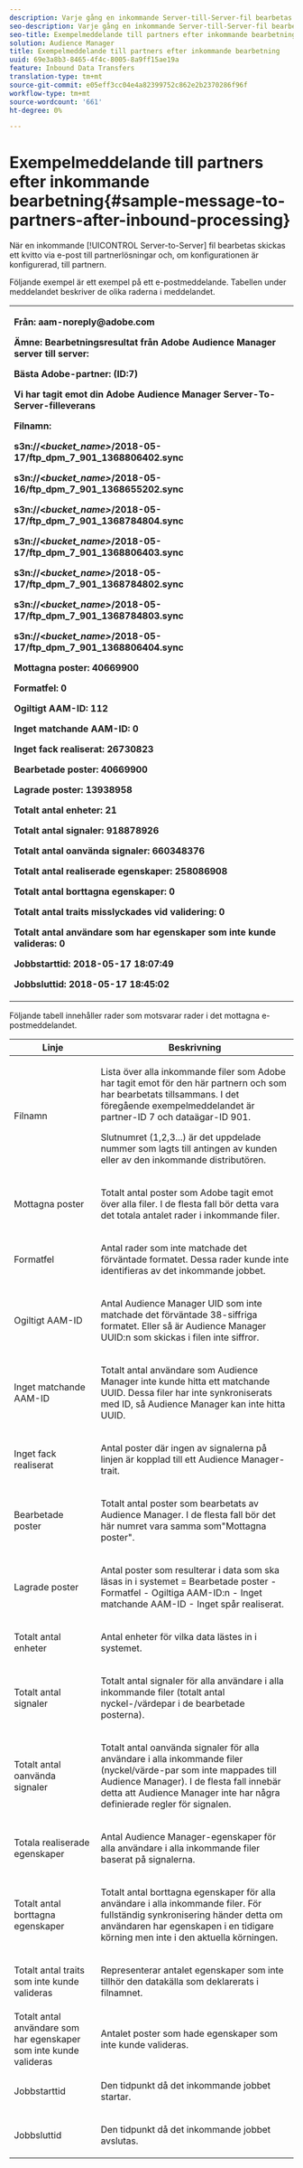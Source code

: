 ```yaml
---
description: Varje gång en inkommande Server-till-Server-fil bearbetas skickas ett kvitto via e-post till partnerlösningar och, om detta är konfigurerat, till partnern.
seo-description: Varje gång en inkommande Server-till-Server-fil bearbetas skickas ett kvitto via e-post till partnerlösningar och, om detta är konfigurerat, till partnern.
seo-title: Exempelmeddelande till partners efter inkommande bearbetning
solution: Audience Manager
title: Exempelmeddelande till partners efter inkommande bearbetning
uuid: 69e3a8b3-8465-4f4c-8005-8a9ff15ae19a
feature: Inbound Data Transfers
translation-type: tm+mt
source-git-commit: e05eff3cc04e4a82399752c862e2b2370286f96f
workflow-type: tm+mt
source-wordcount: '661'
ht-degree: 0%

---
```



# Exempelmeddelande till partners efter inkommande bearbetning{#sample-message-to-partners-after-inbound-processing}

När en inkommande [!UICONTROL Server-to-Server] fil bearbetas skickas ett kvitto via e-post till partnerlösningar och, om konfigurationen är konfigurerad, till partnern.

<!-- r_inbound_message.xml -->

Följande exempel är ett exempel på ett e-postmeddelande. Tabellen under meddelandet beskriver de olika raderna i meddelandet.

<table id="table_F579C2278A044213BFCEF97F3BEC2C0C"> 
 <tbody> 
  <tr> 
   <td colname="col1"> <p> <b>Från: aam-noreply@adobe.com </b> </p> <p> <b>Ämne: Bearbetningsresultat från Adobe Audience Manager server till server:</b> </p> <p> <b>Bästa Adobe-partner: (ID:7)</b> <b></b> </p> <p> <b>Vi har tagit emot din Adobe Audience Manager Server-To-Server-filleverans</b> </p> <p> <b>Filnamn:</b> <i></i> </p> <p> <b> s3n://&lt;<i>bucket_name&gt;</i>/2018-05-17/ftp_dpm_7_901_1368806402.sync</b> </p> <p> <b> s3n://&lt;<i>bucket_name&gt;</i>/2018-05-16/ftp_dpm_7_901_1368655202.sync </b> </p> <p> <b>s3n://&lt;<i>bucket_name&gt;</i>/2018-05-17/ftp_dpm_7_901_1368784804.sync </b> </p> <p> <b>s3n://&lt;<i>bucket_name&gt;</i>/2018-05-17/ftp_dpm_7_901_1368806403.sync </b> </p> <p> <b>s3n://&lt;<i>bucket_name&gt;</i>/2018-05-17/ftp_dpm_7_901_1368784802.sync </b> </p> <p> <b>s3n://&lt;<i>bucket_name&gt;</i>/2018-05-17/ftp_dpm_7_901_1368784803.sync </b> </p> <p> <b>s3n://&lt;<i>bucket_name&gt;</i>/2018-05-17/ftp_dpm_7_901_1368806404.sync</b> </p> <p> <b>Mottagna poster: 40669900</b> </p> <p><b>Formatfel: 0</b> </p> <p> <b>Ogiltigt AAM-ID: 112 </b> </p> <p> <b>Inget matchande AAM-ID: 0 </b> </p> <p> <b>Inget fack realiserat: 26730823 </b> </p> <p> <b>Bearbetade poster: 40669900 </b> </p> <p> <b>Lagrade poster: 13938958 </b> </p> <p> <b>Totalt antal enheter: 21 </b> </p> <p> <b>Totalt antal signaler: 918878926 </b> </p> <p> <b>Totalt antal oanvända signaler: 660348376 </b> </p> <p> <b>Totalt antal realiserade egenskaper: 258086908 </b> </p> <p> <b>Totalt antal borttagna egenskaper: 0 </b> </p> <p> <b>Totalt antal traits misslyckades vid validering: 0 </b> </p> <p> <b>Totalt antal användare som har egenskaper som inte kunde valideras: 0 </b> </p> <p> <b>Jobbstarttid: 2018-05-17 18:07:49 </b> </p> <p> <b>Jobbsluttid: 2018-05-17 18:45:02</b> </p> </td> 
  </tr> 
 </tbody> 
</table>

Följande tabell innehåller rader som motsvarar rader i det mottagna e-postmeddelandet.

<table id="table_93076D46AC50411395E72B9B987E99BE"> 
 <thead> 
  <tr> 
   <th colname="col1" class="entry"> Linje </th> 
   <th colname="col2" class="entry"> Beskrivning </th> 
  </tr> 
 </thead>
 <tbody> 
  <tr> 
   <td colname="col1"> Filnamn </td> 
   <td colname="col2"> <p>Lista över alla inkommande filer som Adobe har tagit emot för den här partnern och som har bearbetats tillsammans. I det föregående exempelmeddelandet är partner-ID 7 och dataägar-ID 901. </p> <p>Slutnumret (1,2,3...) är det uppdelade nummer som lagts till antingen av kunden eller av den inkommande distributören. </p> </td> 
  </tr> 
  <tr> 
   <td colname="col1"> Mottagna poster </td> 
   <td colname="col2"> <p>Totalt antal poster som Adobe tagit emot över alla filer. I de flesta fall bör detta vara det totala antalet rader i inkommande filer. </p> </td> 
  </tr> 
  <tr> 
   <td colname="col1"> Formatfel </td> 
   <td colname="col2"> <p>Antal rader som inte matchade det förväntade formatet. Dessa rader kunde inte identifieras av det inkommande jobbet. </p> </td> 
  </tr> 
  <tr> 
   <td colname="col1"> Ogiltigt AAM-ID </td> 
   <td colname="col2"> <p>Antal Audience Manager UID som inte matchade det förväntade 38-siffriga formatet. Eller så är Audience Manager UUID:n som skickas i filen inte siffror. </p> </td> 
  </tr> 
  <tr> 
   <td colname="col1"> Inget matchande AAM-ID </td> 
   <td colname="col2"> <p>Totalt antal användare som Audience Manager inte kunde hitta ett matchande UUID. Dessa filer har inte synkroniserats med ID, så Audience Manager kan inte hitta UUID. </p> </td> 
  </tr> 
  <tr> 
   <td colname="col1"> Inget fack realiserat </td> 
   <td colname="col2"> <p>Antal poster där ingen av signalerna på linjen är kopplad till ett Audience Manager-trait. </p> </td> 
  </tr> 
  <tr> 
   <td colname="col1"> Bearbetade poster </td> 
   <td colname="col2"> <p>Totalt antal poster som bearbetats av Audience Manager. I de flesta fall bör det här numret vara samma som"Mottagna poster". </p> </td> 
  </tr> 
  <tr> 
   <td colname="col1"> Lagrade poster </td> 
   <td colname="col2"> <p>Antal poster som resulterar i data som ska läsas in i systemet = Bearbetade poster - Formatfel - Ogiltiga AAM-ID:n - Inget matchande AAM-ID - Inget spår realiserat. </p> </td> 
  </tr> 
  <tr> 
   <td colname="col1"> Totalt antal enheter </td> 
   <td colname="col2"> <p>Antal enheter för vilka data lästes in i systemet. </p> </td> 
  </tr> 
  <tr> 
   <td colname="col1"> Totalt antal signaler </td> 
   <td colname="col2"> <p> Totalt antal signaler för alla användare i alla inkommande filer (totalt antal nyckel-/värdepar i de bearbetade posterna). </p> </td> 
  </tr> 
  <tr> 
   <td colname="col1"> Totalt antal oanvända signaler </td> 
   <td colname="col2"> <p>Totalt antal oanvända signaler för alla användare i alla inkommande filer (nyckel/värde-par som inte mappades till Audience Manager). I de flesta fall innebär detta att Audience Manager inte har några definierade regler för signalen. </p> </td> 
  </tr> 
  <tr> 
   <td colname="col1"> Totala realiserade egenskaper </td> 
   <td colname="col2"> <p>Antal Audience Manager-egenskaper för alla användare i alla inkommande filer baserat på signalerna. </p> </td> 
  </tr> 
  <tr> 
   <td colname="col1"> Totalt antal borttagna egenskaper </td> 
   <td colname="col2"> <p> Totalt antal borttagna egenskaper för alla användare i alla inkommande filer. För fullständig synkronisering händer detta om användaren har egenskapen i en tidigare körning men inte i den aktuella körningen. </p> </td> 
  </tr> 
  <tr> 
   <td colname="col1"> Totalt antal traits som inte kunde valideras </td> 
   <td colname="col2"> <p>Representerar antalet egenskaper som inte tillhör den datakälla som deklarerats i filnamnet. </p> </td> 
  </tr> 
  <tr> 
   <td colname="col1"> Totalt antal användare som har egenskaper som inte kunde valideras </td> 
   <td colname="col2"> <p>Antalet poster som hade egenskaper som inte kunde valideras. </p> </td> 
  </tr> 
  <tr> 
   <td colname="col1"> Jobbstarttid </td> 
   <td colname="col2"> <p>Den tidpunkt då det inkommande jobbet startar. </p> </td> 
  </tr> 
  <tr> 
   <td colname="col1"> Jobbsluttid </td> 
   <td colname="col2"> <p>Den tidpunkt då det inkommande jobbet avslutas. </p> </td> 
  </tr> 
 </tbody> 
</table>